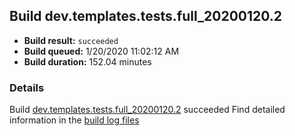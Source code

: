 ## Build dev.templates.tests.full_20200120.2
- **Build result:** `succeeded`
- **Build queued:** 1/20/2020 11:02:12 AM
- **Build duration:** 152.04 minutes
### Details
Build [dev.templates.tests.full_20200120.2](https://winappstudio.visualstudio.com/web/build.aspx?pcguid=a4ef43be-68ce-4195-a619-079b4d9834c2&builduri=vstfs%3a%2f%2f%2fBuild%2fBuild%2f32600) succeeded
Find detailed information in the [build log files]()
